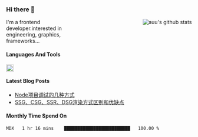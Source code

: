 <!--
**zhaohuanyuu/zhaohuanyuu** is a ✨ _special_ ✨ repository because its `README.md` (this file) appears on your GitHub profile.
-->

### Hi there 👋

<img align="right" src="https://github-readme-stats.vercel.app/api?username=zhaohuanyuu&count_private_true&show_icons=true" alt="auu's github stats" />

<p style="width:45%">I'm a frontend developer.interested in engineering, graphics, frameworks...</p>

#### Languages And Tools

<img align="left" height="20" src="https://skillicons.dev/icons?i=js,ts,nodejs,react,vue,gatsby,materialui,graphql,nestjs,electron,flutter" />

</br>

#### Latest Blog Posts
* [Node项目调试的几种方式](https://zhy.gatsbyjs.io/blog/node-debug)
* [SSG、CSG、SSR、DSG渲染方式区别和优缺点](https://zhy.gatsbyjs.io/blog/site-rendering)

#### Monthly Time Spend On
<!--START_SECTION:waka-->

```text
MDX   1 hr 16 mins    █████████████████████████   100.00 %
```

<!--END_SECTION:waka-->
